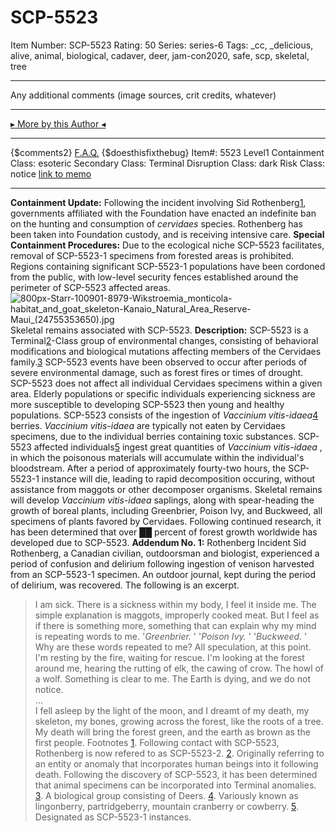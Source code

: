 # SCP-5523
Item Number: SCP-5523
Rating: 50
Series: series-6
Tags: _cc, _delicious, alive, animal, biological, cadaver, deer, jam-con2020, safe, scp, skeletal, tree

---

Any additional comments (image sources, crit credits, whatever)
* * *
[▸ More by this Author ◂](https://scp-wiki.wikidot.com/yourAuthorPage)
* * *
{$comments2}
[F.A.Q.](https://scp-wiki.wikidot.com/component:info-ayers)
{$doesthisfixthebug}
Item#: 5523
Level1
Containment Class:
esoteric
Secondary Class:
Terminal
Disruption Class:
dark
Risk Class:
notice
[link to memo](/classification-committee-memo)  

* * *
**Containment Update:** Following the incident involving Sid Rothenberg[1](javascript:;), governments affiliated with the Foundation have enacted an indefinite ban on the hunting and consumption of _cervidaes_ species. Rothenberg has been taken into Foundation custody, and is receiving intensive care.
**Special Containment Procedures:** Due to the ecological niche SCP-5523 facilitates, removal of SCP-5523-1 specimens from forested areas is prohibited. Regions containing significant SCP-5523-1 populations have been cordoned from the public, with low-level security fences established around the perimeter of SCP-5523 affected areas.
![800px-Starr-100901-8979-Wikstroemia_monticola-habitat_and_goat_skeleton-Kanaio_Natural_Area_Reserve-Maui_\(24755353650\).jpg](https://scp-wiki.wdfiles.com/local--files/scp-5523/800px-Starr-100901-8979-Wikstroemia_monticola-habitat_and_goat_skeleton-Kanaio_Natural_Area_Reserve-Maui_\(24755353650\).jpg)
Skeletal remains associated with SCP-5523.
**Description:** SCP-5523 is a Terminal[2](javascript:;)-Class group of environmental changes, consisting of behavioral modifications and biological mutations affecting members of the Cervidaes family.[3](javascript:;) SCP-5523 events have been observed to occur after periods of severe environmental damage, such as forest fires or times of drought. SCP-5523 does not affect all individual Cervidaes specimens within a given area. Elderly populations or specific individuals experiencing sickness are more susceptible to developing SCP-5523 then young and healthy populations. SCP-5523 consists of the ingestion of _Vaccinium vitis-idaea_[4](javascript:;) berries. _Vaccinium vitis-idaea_ are typically not eaten by Cervidaes specimens, due to the individual berries containing toxic substances.
SCP-5523 affected individuals[5](javascript:;) ingest great quantities of _Vaccinium vitis-idaea_ , in which the poisonous materials will accumulate within the individual's bloodstream. After a period of approximately fourty-two hours, the SCP-5523-1 instance will die, leading to rapid decomposition occuring, without assistance from maggots or other decomposer organisms. Skeletal remains will develop _Vaccinium vitis-idaea_ saplings, along with spear-heading the growth of boreal plants, including Greenbrier, Poison Ivy, and Buckweed, all specimens of plants favored by Cervidaes. Following continued research, it has been determined that over ██ percent of forest growth worldwide has developed due to SCP-5523.
**Addendum No. 1:** Rothenberg Incident
Sid Rothenberg, a Canadian civilian, outdoorsman and biologist, experienced a period of confusion and delirium following ingestion of venison harvested from an SCP-5523-1 specimen. An outdoor journal, kept during the period of delirium, was recovered. The following is an excerpt.
> I am sick. There is a sickness within my body, I feel it inside me. The simple explanation is maggots, improperly cooked meat. But I feel as if there is something more, something that can explain why my mind is repeating words to me. '_Greenbrier._ ' '_Poison Ivy._ ' '_Buckweed._ ' Why are these words repeated to me? All speculation, at this point.  
>  I'm resting by the fire, waiting for rescue. I'm looking at the forest around me, hearing the rutting of elk, the cawing of crow. The howl of a wolf. Something is clear to me. The Earth is dying, and we do not notice.  
>  …  
>  I fell asleep by the light of the moon, and I dreamt of my death, my skeleton, my bones, growing across the forest, like the roots of a tree. My death will bring the forest green, and the earth as brown as the first people.
Footnotes
[1](javascript:;). Following contact with SCP-5523, Rothenberg is now refered to as SCP-5523-2.
[2](javascript:;). Originally referring to an entity or anomaly that incorporates human beings into it following death. Following the discovery of SCP-5523, it has been determined that animal specimens can be incorporated into Terminal anomalies.
[3](javascript:;). A biological group consisting of Deers.
[4](javascript:;). Variously known as lingonberry, partridgeberry, mountain cranberry or cowberry.
[5](javascript:;). Designated as SCP-5523-1 instances.
